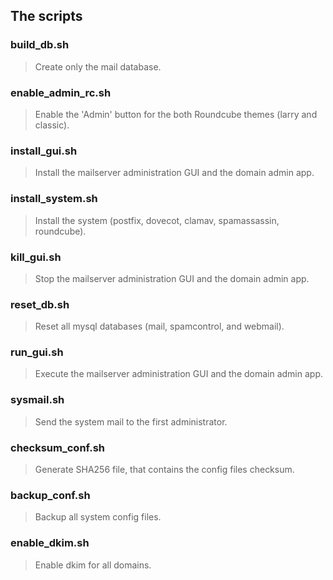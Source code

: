 ## The scripts

### build_db.sh
>Create only the mail database.

### enable_admin_rc.sh
>Enable the 'Admin' button for the both Roundcube themes (larry and classic).

### install_gui.sh
>Install the mailserver administration GUI and the domain admin app.

### install_system.sh
>Install the system (postfix, dovecot, clamav, spamassassin, roundcube).

### kill_gui.sh
>Stop the mailserver administration GUI and the domain admin app.

### reset_db.sh
>Reset all mysql databases (mail, spamcontrol, and webmail).

### run_gui.sh
>Execute the mailserver administration GUI and the domain admin app.

### sysmail.sh
>Send the system mail to the first administrator.

### checksum_conf.sh
>Generate SHA256 file, that contains the config files checksum.

### backup_conf.sh
>Backup all system config files.

### enable_dkim.sh
>Enable dkim for all domains.
